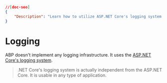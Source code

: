 ```json
//[doc-seo]
{
    "Description": "Learn how to utilize ASP.NET Core's logging system in ABP Framework for effective application logging and monitoring."
}
```

# Logging

ABP doesn't implement any logging infrastructure. It uses the [ASP.NET Core's logging system](https://docs.microsoft.com/en-us/aspnet/core/fundamentals/logging).

> .NET Core's logging system is actually independent from the ASP.NET Core. It is usable in any type of application.

